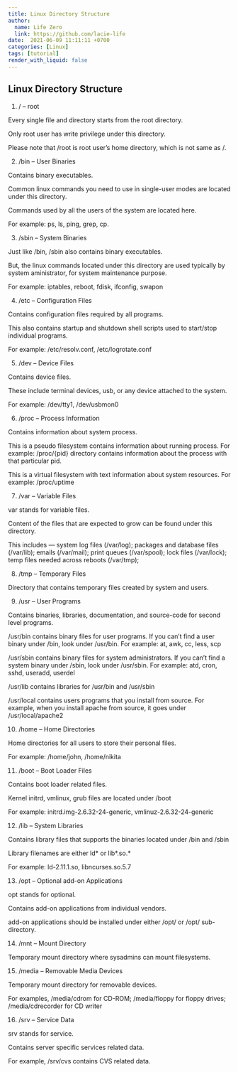 ```yaml
---
title: Linux Directory Structure
author:
  name: Life Zero
  link: https://github.com/lacie-life
date:  2021-06-09 11:11:11 +0700
categories: [Linux]
tags: [tutorial]
render_with_liquid: false
---
```


## Linux Directory Structure

1. / – root

Every single file and directory starts from the root directory.

Only root user has write privilege under this directory.

Please note that /root is root user’s home directory, which is not same as /.

2. /bin – User Binaries

Contains binary executables.

Common linux commands you need to use in single-user modes are located under this directory.

Commands used by all the users of the system are located here.

For example: ps, ls, ping, grep, cp.

3. /sbin – System Binaries

Just like /bin, /sbin also contains binary executables.

But, the linux commands located under this directory are used typically by system aministrator, for system maintenance purpose.

For example: iptables, reboot, fdisk, ifconfig, swapon

4. /etc – Configuration Files

Contains configuration files required by all programs.

This also contains startup and shutdown shell scripts used to start/stop individual programs.

For example: /etc/resolv.conf, /etc/logrotate.conf

5. /dev – Device Files

Contains device files.

These include terminal devices, usb, or any device attached to the system.

For example: /dev/tty1, /dev/usbmon0

6. /proc – Process Information

Contains information about system process.

This is a pseudo filesystem contains information about running process. For example: /proc/{pid} directory contains information about the process with that particular pid.

This is a virtual filesystem with text information about system resources. For example: /proc/uptime

7. /var – Variable Files

var stands for variable files.

Content of the files that are expected to grow can be found under this directory.

This includes — system log files (/var/log); packages and database files (/var/lib); emails (/var/mail); print queues (/var/spool); lock files (/var/lock); temp files needed across reboots (/var/tmp);

8. /tmp – Temporary Files

Directory that contains temporary files created by system and users.

9. /usr – User Programs

Contains binaries, libraries, documentation, and source-code for second level programs.

/usr/bin contains binary files for user programs. If you can’t find a user binary under /bin, look under /usr/bin. For example: at, awk, cc, less, scp

/usr/sbin contains binary files for system administrators. If you can’t find a system binary under /sbin, look under /usr/sbin. For example: atd, cron, sshd, useradd, userdel

/usr/lib contains libraries for /usr/bin and /usr/sbin

/usr/local contains users programs that you install from source. For example, when you install apache from source, it goes under /usr/local/apache2

10. /home – Home Directories

Home directories for all users to store their personal files.

For example: /home/john, /home/nikita

11. /boot – Boot Loader Files

Contains boot loader related files.

Kernel initrd, vmlinux, grub files are located under /boot

For example: initrd.img-2.6.32-24-generic, vmlinuz-2.6.32-24-generic

12. /lib – System Libraries

Contains library files that supports the binaries located under /bin and /sbin

Library filenames are either ld* or lib*.so.*

For example: ld-2.11.1.so, libncurses.so.5.7

13. /opt – Optional add-on Applications

opt stands for optional.

Contains add-on applications from individual vendors.

add-on applications should be installed under either /opt/ or /opt/ sub-directory.

14. /mnt – Mount Directory

Temporary mount directory where sysadmins can mount filesystems.

15. /media – Removable Media Devices

Temporary mount directory for removable devices.

For examples, /media/cdrom for CD-ROM; /media/floppy for floppy drives; /media/cdrecorder for CD writer

16. /srv – Service Data

srv stands for service.

Contains server specific services related data.

For example, /srv/cvs contains CVS related data.



